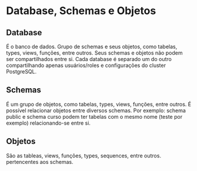 # Database, Schemas e Objetos

## Database
É o banco de dados.
Grupo de schemas e seus objetos, como tabelas, types, views, funções, entre outros.
Seus schemas e objetos não podem ser compartilhados entre si.
Cada database é separado um do outro compartilhando apenas usuários/roles e configurações do cluster PostgreSQL.

## Schemas
É um grupo de objetos, como tabelas, types, views, funções, entre outros.
É possível relacionar objetos entre diversos schemas.
Por exemplo: schema public e schema curso podem ter tabelas com o mesmo nome (teste por exemplo) relacionando-se entre si.

## Objetos
São as tableas, views, funções, types, sequences, entre outros. pertencentes aos schemas.